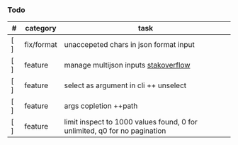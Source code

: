 ### Todo
| #         | category    |   task |
|------------------|-------|--------|
[ ] | fix/format | unaccepeted chars in json format input
[ ] | feature    | manage multijson inputs [stakoverflow](https://stackoverflow.com/questions/27907633/w-to-extract-multiple-json-objects-from-one-file)
[ ] | feature    | select as argument in cli ++ unselect
[ ] | feature    | args copletion ++path
[ ] | feature    | limit inspect to 1000 values found, 0 for unlimited, q0 for no pagination

